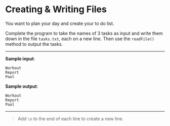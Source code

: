 # Creating & Writing Files

You want to plan your day and create your to do list.

Complete the program to take the names of 3 tasks as input and write them down in the file `tasks.txt`, each on a new line. Then use the `readFile()` method to output the tasks.

---

**Sample input**:  
```
Workout
Report
Pool
```

**Sample output**:  
```
Workout
Report
Pool
```

---

>Add `\n` to the end of each line to create a new line.
